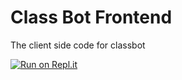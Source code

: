 # Class Bot Frontend

The client side code for classbot


[![Run on Repl.it](https://repl.it/badge/github/JacobCooper-2321/ClassBotFront)](https://repl.it/github/JacobCooper-2321/ClassBotFront)